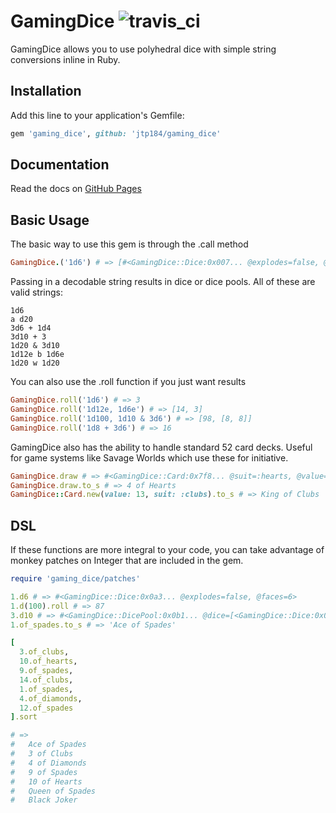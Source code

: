 # GamingDice ![travis_ci](https://travis-ci.com/jtp184/gaming_dice.svg?branch=master)

GamingDice allows you to use polyhedral dice with simple string conversions inline in Ruby.

## Installation

Add this line to your application's Gemfile:

```ruby
gem 'gaming_dice', github: 'jtp184/gaming_dice'
```

## Documentation

Read the docs on [GitHub Pages](https://jtp184.github.io/gaming_dice/)

## Basic Usage

The basic way to use this gem is through the .call method

```ruby
GamingDice.('1d6') # => [#<GamingDice::Dice:0x007... @explodes=false, @faces=6>]
```

Passing in a decodable string results in dice or dice pools. All of these are valid strings:

```
1d6
a d20
3d6 + 1d4
3d10 + 3
1d20 & 3d10
1d12e b 1d6e
1d20 w 1d20
```

You can also use the .roll function if you just want results

```ruby
GamingDice.roll('1d6') # => 3
GamingDice.roll('1d12e, 1d6e') # => [14, 3]
GamingDice.roll('1d100, 1d10 & 3d6') # => [98, [8, 8]]
GamingDice.roll('1d8 + 3d6') # => 16
```

GamingDice also has the ability to handle standard 52 card decks. Useful for game systems like Savage Worlds which use these for initiative.

```ruby
GamingDice.draw # => #<GamingDice::Card:0x7f8... @suit=:hearts, @value=9>
GamingDice.draw.to_s # => 4 of Hearts
GamingDice::Card.new(value: 13, suit: :clubs).to_s # => King of Clubs
```

## DSL

If these functions are more integral to your code, you can take advantage of monkey patches on Integer that are included in the gem.

```ruby
require 'gaming_dice/patches'

1.d6 # => #<GamingDice::Dice:0x0a3... @explodes=false, @faces=6>
1.d(100).roll # => 87
3.d10 # => #<GamingDice::DicePool:0x0b1... @dice=[<GamingDice::Dice:0x0e1... @faces=10>...], @rule=:sum>
1.of_spades.to_s # => 'Ace of Spades'

[
  3.of_clubs,
  10.of_hearts,
  9.of_spades,
  14.of_clubs,
  1.of_spades,
  4.of_diamonds,
  12.of_spades
].sort 

# =>
#   Ace of Spades
#   3 of Clubs
#   4 of Diamonds
#   9 of Spades
#   10 of Hearts
#   Queen of Spades
#   Black Joker
```

